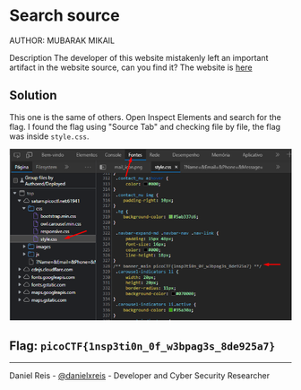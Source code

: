 # Search source
AUTHOR: MUBARAK MIKAIL

Description
The developer of this website mistakenly left an important artifact in the website source, can you find it?
The website is [here](http://saturn.picoctf.net:61941/)

## Solution
This one is the same of others. Open Inspect Elements and search for the flag. I found the flag using "Source Tab" and checking file by file, the flag was inside `style.css`.

![](Screenshot_1.png)


## **Flag:** `picoCTF{1nsp3ti0n_0f_w3bpag3s_8de925a7}`
---
Daniel Reis - [@danielxreis](https://twitter.com/DanielXReis) - Developer and Cyber Security Researcher